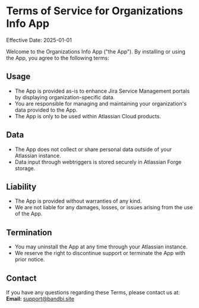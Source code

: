 # Terms of Service for Organizations Info App

Effective Date: 2025-01-01

Welcome to the Organizations Info App ("the App"). By installing or using the App, you agree to the following terms:

## Usage
- The App is provided as-is to enhance Jira Service Management portals by displaying organization-specific data.  
- You are responsible for managing and maintaining your organization's data provided to the App.  
- The App is only to be used within Atlassian Cloud products.

## Data
- The App does not collect or share personal data outside of your Atlassian instance.  
- Data input through webtriggers is stored securely in Atlassian Forge storage.  

## Liability
- The App is provided without warranties of any kind.  
- We are not liable for any damages, losses, or issues arising from the use of the App.  

## Termination
- You may uninstall the App at any time through your Atlassian instance.  
- We reserve the right to discontinue support or terminate the App with prior notice.

## Contact
If you have any questions regarding these Terms, please contact us at:  
**Email:** support@bandbi.site
